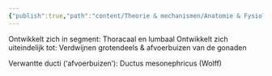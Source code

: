 ```yaml
---
{"publish":true,"path":"content/Theorie & mechanismen/Anatomie & Fysiologie/Mesonephros.md","permalink":"/content/theorie-and-mechanismen/anatomie-and-fysiologie/mesonephros/","title":"Mesonephros","tags":["Embryologie","Anatomie"]}
---
```




Ontwikkelt zich in segment: Thoracaal en lumbaal
Ontwikkelt zich uiteindelijk tot: Verdwijnen grotendeels & afvoerbuizen van de gonaden

Verwantte ducti (‘afvoerbuizen’): Ductus mesonephricus (Wolff)